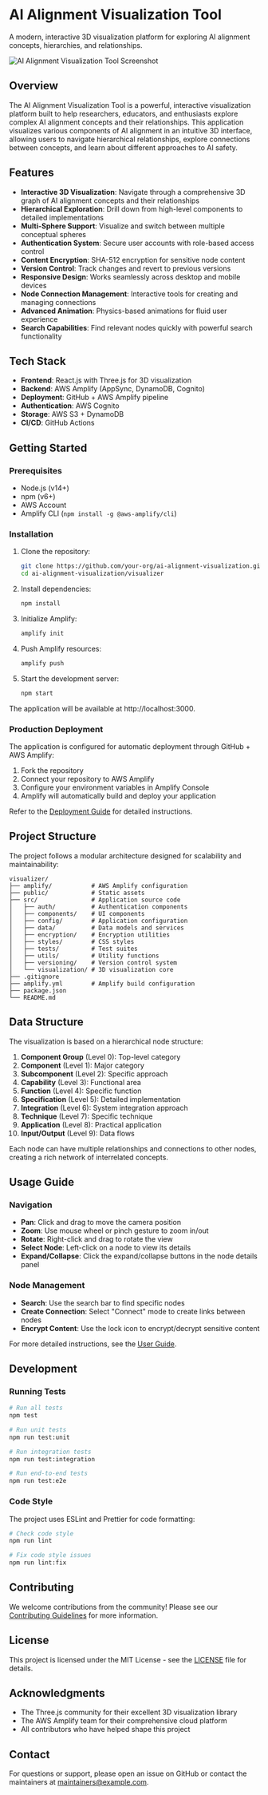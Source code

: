 # AI Alignment Visualization Tool

A modern, interactive 3D visualization platform for exploring AI alignment concepts, hierarchies, and relationships.

![AI Alignment Visualization Tool Screenshot](./docs/images/screenshot.png)

## Overview

The AI Alignment Visualization Tool is a powerful, interactive visualization platform built to help researchers, educators, and enthusiasts explore complex AI alignment concepts and their relationships. This application visualizes various components of AI alignment in an intuitive 3D interface, allowing users to navigate hierarchical relationships, explore connections between concepts, and learn about different approaches to AI safety.

## Features

- **Interactive 3D Visualization**: Navigate through a comprehensive 3D graph of AI alignment concepts and their relationships
- **Hierarchical Exploration**: Drill down from high-level components to detailed implementations
- **Multi-Sphere Support**: Visualize and switch between multiple conceptual spheres
- **Authentication System**: Secure user accounts with role-based access control
- **Content Encryption**: SHA-512 encryption for sensitive node content
- **Version Control**: Track changes and revert to previous versions
- **Responsive Design**: Works seamlessly across desktop and mobile devices
- **Node Connection Management**: Interactive tools for creating and managing connections
- **Advanced Animation**: Physics-based animations for fluid user experience
- **Search Capabilities**: Find relevant nodes quickly with powerful search functionality

## Tech Stack

- **Frontend**: React.js with Three.js for 3D visualization
- **Backend**: AWS Amplify (AppSync, DynamoDB, Cognito)
- **Deployment**: GitHub + AWS Amplify pipeline
- **Authentication**: AWS Cognito
- **Storage**: AWS S3 + DynamoDB
- **CI/CD**: GitHub Actions

## Getting Started

### Prerequisites

- Node.js (v14+)
- npm (v6+)
- AWS Account
- Amplify CLI (`npm install -g @aws-amplify/cli`)

### Installation

1. Clone the repository:
   ```bash
   git clone https://github.com/your-org/ai-alignment-visualization.git
   cd ai-alignment-visualization/visualizer
   ```

2. Install dependencies:
   ```bash
   npm install
   ```

3. Initialize Amplify:
   ```bash
   amplify init
   ```

4. Push Amplify resources:
   ```bash
   amplify push
   ```

5. Start the development server:
   ```bash
   npm start
   ```

The application will be available at http://localhost:3000.

### Production Deployment

The application is configured for automatic deployment through GitHub + AWS Amplify:

1. Fork the repository
2. Connect your repository to AWS Amplify
3. Configure your environment variables in Amplify Console
4. Amplify will automatically build and deploy your application

Refer to the [Deployment Guide](./docs/deployment.md) for detailed instructions.

## Project Structure

The project follows a modular architecture designed for scalability and maintainability:

```
visualizer/
├── amplify/           # AWS Amplify configuration
├── public/            # Static assets
├── src/               # Application source code
│   ├── auth/          # Authentication components
│   ├── components/    # UI components
│   ├── config/        # Application configuration
│   ├── data/          # Data models and services
│   ├── encryption/    # Encryption utilities
│   ├── styles/        # CSS styles
│   ├── tests/         # Test suites
│   ├── utils/         # Utility functions
│   ├── versioning/    # Version control system
│   └── visualization/ # 3D visualization core
├── .gitignore
├── amplify.yml        # Amplify build configuration
├── package.json
└── README.md
```

## Data Structure

The visualization is based on a hierarchical node structure:

1. **Component Group** (Level 0): Top-level category
2. **Component** (Level 1): Major category
3. **Subcomponent** (Level 2): Specific approach
4. **Capability** (Level 3): Functional area
5. **Function** (Level 4): Specific function
6. **Specification** (Level 5): Detailed implementation
7. **Integration** (Level 6): System integration approach
8. **Technique** (Level 7): Specific technique
9. **Application** (Level 8): Practical application
10. **Input/Output** (Level 9): Data flows

Each node can have multiple relationships and connections to other nodes, creating a rich network of interrelated concepts.

## Usage Guide

### Navigation

- **Pan**: Click and drag to move the camera position
- **Zoom**: Use mouse wheel or pinch gesture to zoom in/out
- **Rotate**: Right-click and drag to rotate the view
- **Select Node**: Left-click on a node to view its details
- **Expand/Collapse**: Click the expand/collapse buttons in the node details panel

### Node Management

- **Search**: Use the search bar to find specific nodes
- **Create Connection**: Select "Connect" mode to create links between nodes
- **Encrypt Content**: Use the lock icon to encrypt/decrypt sensitive content

For more detailed instructions, see the [User Guide](./docs/user-guide.md).

## Development

### Running Tests

```bash
# Run all tests
npm test

# Run unit tests
npm run test:unit

# Run integration tests
npm run test:integration

# Run end-to-end tests
npm run test:e2e
```

### Code Style

The project uses ESLint and Prettier for code formatting:

```bash
# Check code style
npm run lint

# Fix code style issues
npm run lint:fix
```

## Contributing

We welcome contributions from the community! Please see our [Contributing Guidelines](./CONTRIBUTING.md) for more information.

## License

This project is licensed under the MIT License - see the [LICENSE](./LICENSE) file for details.

## Acknowledgments

- The Three.js community for their excellent 3D visualization library
- The AWS Amplify team for their comprehensive cloud platform
- All contributors who have helped shape this project

## Contact

For questions or support, please open an issue on GitHub or contact the maintainers at maintainers@example.com. 